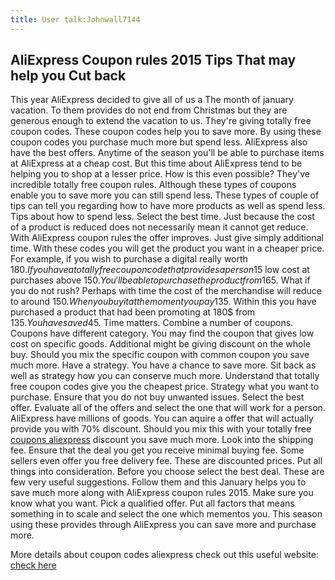 ```yaml
---
title: User talk:Johnwall7144
---
```


AliExpress Coupon rules 2015 Tips That may help you Cut back
------------------------------------------------------------

This year AliExpress decided to give all of us a The month of january
vacation. To them provides do not end from Christmas but they are
generous enough to extend the vacation to us. They're giving totally
free coupon codes. These coupon codes help you to save more. By using
these coupon codes you purchase much more but spend less. AliExpress
also have the best offers. Anytime of the season you'll be able to
purchase items at AliExpress at a cheap cost. But this time about
AliExpress tend to be helping you to shop at a lesser price. How is this
even possible? They've incredible totally free coupon rules. Although
these types of coupons enable you to save more you can still spend less.
These types of couple of tips can tell you regarding how to have more
products as well as spend less. Tips about how to spend less. Select the
best time. Just because the cost of a product is reduced does not
necessarily mean it cannot get reduce. With AliExpress coupon rules the
offer improves. Just give simply additional time. With these codes you
will get the product you want in a cheaper price. For example, if you
wish to purchase a digital really worth 180$. If you have a totally free
coupon code that provides a person 15$ low cost at purchases above 150$.
You'll be able to purchase the product from 165$. What if you do not
rush? Perhaps with time the cost of the merchandise will reduce to
around 150$.When you buy it at the moment you pay 135$. Within this you
have purchased a product that had been promoting at 180$ from 135$. You
have saved 45$. Time matters. Combine a number of coupons. Coupons have
different category. You may find the coupon that gives low cost on
specific goods. Additional might be giving discount on the whole buy.
Should you mix the specific coupon with common coupon you save much
more. Have a strategy. You have a chance to save more. Sit back as well
as strategy how you can conserve much more. Understand that totally free
coupon codes give you the cheapest price. Strategy what you want to
purchase. Ensure that you do not buy unwanted issues. Select the best
offer. Evaluate all of the offers and select the one that will work for
a person. AliExpress have millions of goods. You can aquire a offer that
will actually provide you with 70% discount. Should you mix this with
your totally free [coupons aliexpress](http://99off.net/) discount you
save much more. Look into the shipping fee. Ensure that the deal you get
you receive minimal buying fee. Some sellers even offer you free
delivery fee. These are discounted prices. Put all things into
consideration. Before you choose select the best deal. These are few
very useful suggestions. Follow them and this January helps you to save
much more along with AliExpress coupon rules 2015. Make sure you know
what you want. Pick a qualified offer. Put all factors that means
something in to scale and select the one which mementos you. This season
using these provides through AliExpress you can save more and purchase
more.

More details about coupon codes aliexpress check out this useful
website: [check here](http://99off.net/)
